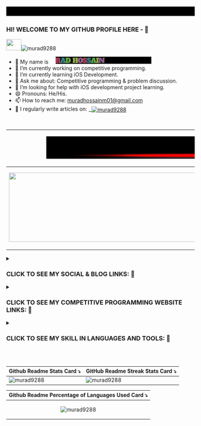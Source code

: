 <p align ="center"><img src="./Image sample/result2.gif" /></p>

### HI! WELCOME TO MY GITHUB PROFILE HERE - 👋
<p align="bottum"><img src="https://cdn1.iconfinder.com/data/icons/green-business/720/view-512.png" height="30" width="40" /><img src="https://komarev.com/ghpvc/?username=Murad9288&style=flat-square&color=00bfff&label=MY+GITHUB+PROFILE+VIEWS" alt="murad9288" /></p>

  
- 🔰  My name is &nbsp;&nbsp;&nbsp;&nbsp;<img src="./Image sample/reseltname.gif" />
- 🔭 I’m currently working on competitive programming.
- 🌱 I’m currently learning iOS Development.
- 💬 Ask me about: Competitive programming & problem discussion.
- 🤔 I’m looking for help with iOS development project learning.
- 😄 Pronouns: He/His. 
- 📫 How to reach me: muradhossainm01@gmail.com
- 📝 I regularly write articles on: <a href="https://murad9288.tumblr.com" target="blank">&nbsp;&nbsp;<img align="center" src="https://cdn-icons-png.flaticon.com/512/216/216546.png" alt="murad9288" height="28" width="30" /> </a>
<br/>

<div align="center">

|<p aling="center"><img src="./Image sample/4.gif" /></p>|
|-|
|<p aling="center"><img src="https://github.com/Murad9288/Murad9288/blob/output/github-contribution-grid-snake.svg" width = '1000px' height = '185px' /></p>|
  
</div>



<details><summary><h3>CLICK TO SEE MY SOCIAL & BLOG LINKS: 🤏</h3></summary>

<div align = "center">

|<a href="https://linkedin.com/in/mhmprogrammer81818" target="blank">&nbsp;&nbsp;<img align="center" src="https://cutewallpaper.org/24/linkedin-logo-png-transparent-background/linkedin-logo-png-free-transparent-png-logos.png" alt="mhmprogrammer81818" height="30" width="40" />&nbsp;&nbsp;</a>|<a href="https://fb.com/mdmurad.hossainmiraj.9" target="blank">&nbsp;&nbsp;<img align="center" src="https://cutewallpaper.org/24/facebook-image-png/filefacebook-logopng-wikimedia-commons.png" height="30" width="40" />&nbsp;&nbsp;</a>|<a href="https://twitter.com/murad_miraj" target="blank">&nbsp;&nbsp;<img align="center" src="https://cutewallpaper.org/24/twitter-bird-logo-png/download-twitter-bird-twitter-logo-png-png-image-with-no-background--pngkeycom.png" alt="murad_miraj" height="30" width="40" />&nbsp;&nbsp;</a>|<a href="https://instagram.com/e_m__murad__hossain" target="blank">&nbsp;&nbsp;<img align="center" src="https://cutewallpaper.org/24/icon-png/fileinstagram-iconpng-wikimedia-commons.png" alt="e_m__murad__hossain" height="30" width="40" />&nbsp;&nbsp;</a>|<a href="https://join.skype.com/invite/WYiyPQob1ekJ" target="blank">&nbsp;&nbsp;<img align="center" src="https://www.freepnglogos.com/uploads/skype-logo-png/skype-logo-microsoft-forces-upgrade-retires-skype-classic-19.png" height="30" width="40" />&nbsp;&nbsp;</a>|<a href="https://linktr.ee/murad9288" target="blank">&nbsp;&nbsp;<img align="center" src="https://seeklogo.com/images/L/linktree-logo-6FC3ADB679-seeklogo.com.png" alt="murad9288" height="30" width="40" />&nbsp;&nbsp;</a>|<a href="https://stackoverflow.com/users/18079492" target="blank">&nbsp;&nbsp;<img align="center" src="https://raw.githubusercontent.com/rahuldkjain/github-profile-readme-generator/master/src/images/icons/Social/stack-overflow.svg" alt="18079492" height="30" width="40" />&nbsp;&nbsp;</a>|<a href="https://dribbble.com/murad_hossain-m01" target="blank">&nbsp;&nbsp;<img align="center" src="https://raw.githubusercontent.com/rahuldkjain/github-profile-readme-generator/master/src/images/icons/Social/dribbble.svg" alt="murad_hossain-m01" height="30" width="40" />&nbsp;&nbsp;</a>|<a href="https://www.youtube.com/c/MHM Programming CLUB" target="blank">&nbsp;<img align="center" src="https://raw.githubusercontent.com/rahuldkjain/github-profile-readme-generator/master/src/images/icons/Social/youtube.svg" alt="MHM Programming CLUB" height="30" width="40" />&nbsp;&nbsp;</a>|<a href="https://discord.gg/murad928#7964" target="blank">&nbsp;&nbsp;<img align="center" src="https://raw.githubusercontent.com/rahuldkjain/github-profile-readme-generator/master/src/images/icons/Social/discord.svg" alt="murad928#7964" height="35" width="45" />&nbsp;&nbsp;</a>|
|-|-|-|-|-|-|-|-|-|-|
  
</div>
</details>


<details><summary><h3>CLICK TO SEE MY COMPETITIVE PROGRAMMING WEBSITE LINKS: 🤏</h3></summary>

<div align="center">
  
|&nbsp;&nbsp;&nbsp;Hackerrank&nbsp;&nbsp;&nbsp;|&nbsp;&nbsp;&nbsp;&nbsp;&nbsp;CodeChef&nbsp;&nbsp;&nbsp;&nbsp;&nbsp;|&nbsp;&nbsp;&nbsp;&nbsp;Codeforces&nbsp;&nbsp;&nbsp;&nbsp;|&nbsp;&nbsp;&nbsp;&nbsp;&nbsp;&nbsp;&nbsp;&nbsp;&nbsp;&nbsp;Toph&nbsp;&nbsp;&nbsp;&nbsp;&nbsp;&nbsp;&nbsp;&nbsp;&nbsp;&nbsp;|&nbsp;&nbsp;&nbsp;&nbsp;Beecrowd&nbsp;&nbsp;&nbsp;&nbsp;|&nbsp;&nbsp;&nbsp;&nbsp;LeetCode&nbsp;&nbsp;&nbsp;&nbsp;|CodeMarshal|&nbsp;&nbsp;&nbsp;&nbsp;&nbsp;&nbsp;&nbsp;&nbsp;Atcoder&nbsp;&nbsp;&nbsp;&nbsp;&nbsp;&nbsp;&nbsp;&nbsp;|&nbsp;&nbsp;HackerEarth&nbsp;&nbsp;|&nbsp;&nbsp;&nbsp;&nbsp;&nbsp;&nbsp;StopStalk&nbsp;&nbsp;&nbsp;&nbsp;&nbsp;&nbsp;|&nbsp;&nbsp;&nbsp;&nbsp;&nbsp;&nbsp;&nbsp;&nbsp;&nbsp;&nbsp;SPOJ&nbsp;&nbsp;&nbsp;&nbsp;&nbsp;&nbsp;&nbsp;&nbsp;&nbsp;&nbsp;|&nbsp;&nbsp;CodeGrepper&nbsp;&nbsp;|GeeksforGeeks|&nbsp;&nbsp;&nbsp;&nbsp;TopCoder&nbsp;&nbsp;&nbsp;&nbsp;|
|-|-|-|-|-|-|-|-|-|-|-|-|-|
|<p align="center"><a href="https://www.hackerrank.com/muradhossainm01" target="blank">&nbsp;&nbsp;<img align="center" src="https://raw.githubusercontent.com/rahuldkjain/github-profile-readme-generator/master/src/images/icons/Social/hackerrank.svg" alt="muradhossainm01" height="40" width="50" />&nbsp;&nbsp;</a></p>|<p align="center"><a href="https://www.codechef.com/users/md_murad_01" target="blank">&nbsp;&nbsp;<img align="center" src="https://static.uacdn.net/thumbnail/external-app-icons/ce4fd2180646452aa0b03c3ffa3ef8e2.png" alt="md_murad_01" height="30" width="40" />&nbsp;&nbsp;</a></p>|<p align="center"><a href="https://codeforces.com/profile/muradhossain" target="blank">&nbsp;&nbsp;<img align="center" src="https://raw.githubusercontent.com/rahuldkjain/github-profile-readme-generator/master/src/images/icons/Social/codeforces.svg" alt="muradhossain" height="30" width="40" />&nbsp;&nbsp;</a></p>|<p align="center"><a href="https://toph.co/u/murad928" target="blank">&nbsp;&nbsp;<img align="center" src="https://static.toph.co/images/emblem_512p.png?_=d5d517cf95abe4d22253494019b418fc5f3ce386" alt="murad928" height="30" width="40" />&nbsp;&nbsp;</a></p>|<p align="center"><a href="https://www.beecrowd.com.br/judge/en/profile/410612" target="blank">&nbsp;&nbsp;<img align="center" src="https://pbs.twimg.com/profile_images/1452678635178053646/I0XsDRcl_400x400.jpg" alt="410612" height="30" width="40" />&nbsp;&nbsp;</a></p>|<p align="center"><a href="https://www.leetcode.com/murad928" target="blank">&nbsp;&nbsp;<img align="center" src="https://raw.githubusercontent.com/rahuldkjain/github-profile-readme-generator/master/src/images/icons/Social/leet-code.svg" alt="murad928" height="30" width="40" />&nbsp;&nbsp;</a></p>|<p align="center"><a href="https://algo.codemarshal.org/users/Murad9288" target="blank">&nbsp;&nbsp;<img align="center" src="https://algo.codemarshal.org/img/logo-sq.png" alt="Murad9288" height="30" width="40" />&nbsp;&nbsp;</a></p>|<p align="center"><a href="https://atcoder.jp/users/murad_9288" target="blank">&nbsp;&nbsp;<img align="center" src="https://i.ytimg.com/vi/0_uzqZb2E_4/hqdefault.jpg" alt="murad_9288" height="30" width="40" />&nbsp;&nbsp;</a></p>|<p align="center"><a href="https://www.hackerearth.com/@muradhossainm01" target="blank">&nbsp;&nbsp;<img align="center" src= "https://encrypted-tbn0.gstatic.com/images?q=tbn:ANd9GcQyrwCDaNpgPhMs63qV4W7C_hKh1c-USwaq3ld0yRwaskRXneKAyBefw70VLhkVC4cYZvI&usqp=CAU" alt="@muradhossainm01" height="30" width="40" />&nbsp;&nbsp;</a></p>|<p align="center"><a href="https://www.stopstalk.com/user/profile/Murad_Hossain_9014" target="blank">&nbsp;&nbsp;<img align="center" src="https://www.stopstalk.com/static/images/stopstalk-logo.png" alt="Murad_Hossain_9014" height="30" width="40" />&nbsp;&nbsp;</a></p>|<p align="center"><a href="https://www.spoj.com/users/murad_928" target="blank">&nbsp;&nbsp;<img align="center" src="https://repository-images.githubusercontent.com/399813688/b38dcc0c-492f-49f0-a7a4-272876855a3e" alt="murad_928" height="30" width="40" />&nbsp;&nbsp;</a></p>|<p align="center"><a href="https://www.codegrepper.com/profile/md-murad-hossain" target="blank">&nbsp;&nbsp;<img align="center" src="https://styles.redditmedia.com/t5_4wfba1/styles/communityIcon_db5acdjldch71.png?width=256&s=017207444df01b7e7c747c1b0a5fbd45d00e8b77" alt="md-murad-hossain" height="30" width="40" />&nbsp;&nbsp;</a></p>|<p align="center"><a href="https://auth.geeksforgeeks.org/user/muradhossainm01" target="blank">&nbsp;&nbsp;<img align="center" src="https://raw.githubusercontent.com/rahuldkjain/github-profile-readme-generator/master/src/images/icons/Social/geeks-for-geeks.svg" alt="muradhossainm01" height="30" width="40" />&nbsp;&nbsp;</a></p>|<p align = "center"><a href="https://www.topcoder.com/members/murad_9288" target="blank">&nbsp;&nbsp;<img align="center" src="https://raw.githubusercontent.com/rahuldkjain/github-profile-readme-generator/master/src/images/icons/Social/topcoder.svg" alt="murad_9288" height="50" width="50" />&nbsp;&nbsp;</a></p>|
  
</div>

</details>

<details><summary><h3>CLICK TO SEE MY SKILL IN LANGUAGES AND TOOLS: 🤏</h3> </summary>
  
<div align="center">
  
|Python|C|Swift|C++|Figma|Fire base|Git|
|-|-|-|-|-|-|-|
|<a href="https://www.python.org" target="_blank" rel="noreferrer">&nbsp;&nbsp;<img src="https://raw.githubusercontent.com/devicons/devicon/master/icons/python/python-original.svg" alt="python" width="40" height="40"/>&nbsp;&nbsp;</a> | <a href="https://www.cprogramming.com/" target="_blank" rel="noreferrer">&nbsp;&nbsp;<img src="https://raw.githubusercontent.com/devicons/devicon/master/icons/c/c-original.svg" alt="c" width="40" height="40"/>&nbsp;&nbsp;</a> | <a href="https://developer.apple.com/swift/" target="_blank" rel="noreferrer">&nbsp;&nbsp;<img src="https://raw.githubusercontent.com/devicons/devicon/master/icons/swift/swift-original.svg" alt="swift" width="40" height="40"/>&nbsp;&nbsp;</a> |<a href="https://www.w3schools.com/cpp/" target="_blank" rel="noreferrer">&nbsp;&nbsp;<img src="https://raw.githubusercontent.com/devicons/devicon/master/icons/cplusplus/cplusplus-original.svg" alt="cplusplus" width="40" height="40"/>&nbsp;&nbsp;</a> | <a href="https://www.figma.com/" target="_blank" rel="noreferrer">&nbsp;&nbsp;<img src="https://www.vectorlogo.zone/logos/figma/figma-icon.svg" alt="figma" width="40" height="40"/>&nbsp;&nbsp;</a> | <a href="https://firebase.google.com/" target="_blank" rel="noreferrer">&nbsp;&nbsp;<img src="https://www.vectorlogo.zone/logos/firebase/firebase-icon.svg" alt="firebase" width="40" height="40"/>&nbsp;&nbsp;</a> | <a href="https://git-scm.com/" target="_blank" rel="noreferrer">&nbsp;&nbsp;<img src="https://www.vectorlogo.zone/logos/git-scm/git-scm-icon.svg" alt="git" width="40" height="40"/>&nbsp;&nbsp;</a>|
</div>

</details>

</br>
</br>


<div align="center">
  
|Github Readme Stats Card ⤵️ |  GitHub Readme Streak Stats Card ⤵️
|-|-|
|<img src="https://github-readme-stats.vercel.app/api?username=Murad9288&show_icons=true&theme=highcontrast&include_all_commits=true&border_radius=50&border_color=merko" alt="murad9288" height ="200px"/> | <img src="https://github-readme-streak-stats.herokuapp.com?user=Murad9288&theme=algolia&border_radius=50&dates=B7F8FF&border=FF1EAD&ring=F6FFBC&fire=FF840A&stroke=A9FDFA&currStreakNum=3DFF51&sideNums=FF0000&currStreakLabel=54FF38&sideLabels=F4FF3F&background=19226ED9" alt="murad9288" height ="200px" />|
  
</div>



<div align="center">
  
|Github Readme Percentage of Languages Used Card ⤵️|
|-|
| <p align ="center"><img src="https://github-readme-stats.vercel.app/api/top-langs/?username=Murad9288&theme=react&layout=compact&border_radius=30&border=#74DD0B" alt="murad9288" height="140px" width = "1000px" /></p>|
</div>

